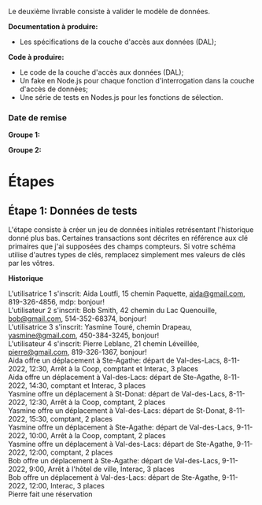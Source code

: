 Le deuxième livrable consiste à valider le modèle de données.

**Documentation à produire:**

* Les spécifications de la couche d'accès aux données (DAL);

**Code à produire:**

* Le code de la couche d'accès aux données (DAL);
* Un fake en Node.js pour chaque fonction d'interrogation dans la couche d'accès de données;
* Une série de tests en Nodes.js pour les fonctions de sélection.

### Date de remise

**Groupe 1:**

**Groupe 2:**

# Étapes

## Étape 1: Données de tests
L'étape consiste à créer un jeu de données initiales retrésentant l'historique donné plus bas. Certaines transactions sont décrites en référence aux clé primaires que j'ai supposées des champs compteurs. Si votre schéma utilise d'autres types de clés, remplacez simplement mes valeurs de clés par les vôtres.  

**Historique**

L'utilisatrice 1 s'inscrit: Aida Loutfi, 15 chemin Paquette, aida@gmail.com, 819-326-4856, mdp: bonjour!  
L'utilisateur 2 s'inscrit: Bob Smith, 42 chemin du Lac Quenouille, bob@gmail.com, 514-352-68374, bonjour!  
L'utilisatrice 3 s'inscrit: Yasmine Touré, chemin Drapeau, yasmine@gmail.com, 450-384-3245, bonjour!  
L'utilisateur 4 s'inscrit: Pierre Leblanc, 21 chemin Léveillée, pierre@gmail.com, 819-326-1367, bonjour!  
Aida offre un déplacement à Ste-Agathe: départ de Val-des-Lacs, 8-11-2022, 12:30, Arrêt à la Coop, comptant et Interac, 3 places  
Aida offre un déplacement à Val-des-Lacs: départ de Ste-Agathe, 8-11-2022, 14:30, comptant et Interac, 3 places  
Yasmine offre un déplacement à St-Donat: départ de Val-des-Lacs, 8-11-2022, 12:30, Arrêt à la Coop, comptant, 2 places  
Yasmine offre un déplacement à Val-des-Lacs: départ de St-Donat, 8-11-2022, 15:30, comptant, 2 places  
Yasmine offre un déplacement à Ste-Agathe: départ de Val-des-Lacs, 9-11-2022, 10:00, Arrêt à la Coop, comptant, 2 places  
Yasmine offre un déplacement à Val-des-Lacs: départ de Ste-Agathe, 9-11-2022, 12:00, comptant, 2 places  
Bob offre un déplacement à Ste-Agathe: départ de Val-des-Lacs, 9-11-2022, 9:00, Arrêt à l'hôtel de ville, Interac, 3 places  
Bob offre un déplacement à Val-des-Lacs: départ de Ste-Agathe, 9-11-2022, 12:00, Interac, 3 places  
Pierre fait une réservation
